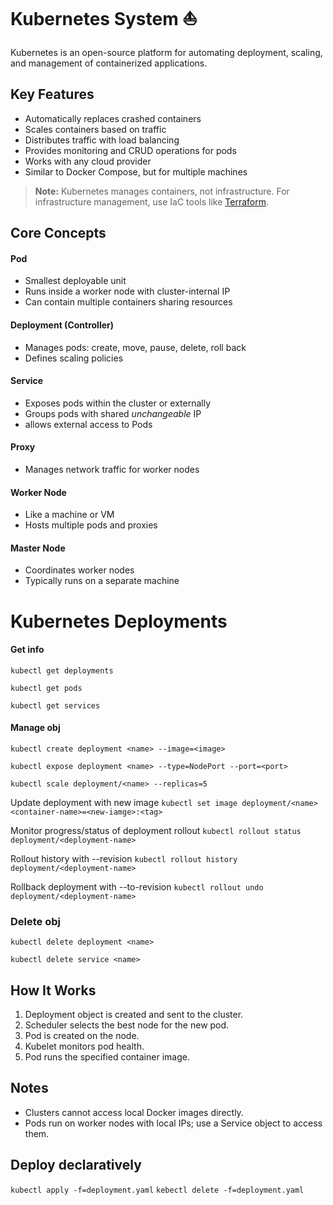 # Kubernetes System ⛵

Kubernetes is an open-source platform for automating deployment, scaling, and management of containerized applications.

## Key Features
- Automatically replaces crashed containers
- Scales containers based on traffic
- Distributes traffic with load balancing
- Provides monitoring and CRUD operations for pods
- Works with any cloud provider
- Similar to Docker Compose, but for multiple machines

> **Note:** Kubernetes manages containers, not infrastructure. For infrastructure management, use IaC tools like [Terraform](https://www.notion.so/Terraform-23f5b34e9f5080b7a119c8f9213cbdba?pvs=21).

## Core Concepts

#### Pod
- Smallest deployable unit
- Runs inside a worker node with cluster-internal IP
- Can contain multiple containers sharing resources

#### Deployment (Controller)
- Manages pods: create, move, pause, delete, roll back
- Defines scaling policies

#### Service
- Exposes pods within the cluster or externally
- Groups pods with shared *unchangeable* IP
- allows external access to Pods

#### Proxy
- Manages network traffic for worker nodes

#### Worker Node
- Like a machine or VM
- Hosts multiple pods and proxies

#### Master Node
- Coordinates worker nodes
- Typically runs on a separate machine


# Kubernetes Deployments

#### Get info

`kubectl get deployments`

`kubectl get pods`

`kubectl get services`

#### Manage obj

`kubectl create deployment <name> --image=<image>`

`kubectl expose deployment <name> --type=NodePort --port=<port>`

`kubectl scale deployment/<name> --replicas=5`

Update deployment with new image
`kubectl set image deployment/<name> <container-name>=<new-iamge>:<tag>`

Monitor progress/status of deployment rollout
`kubectl rollout status deployment/<deployment-name>`

Rollout history with --revision
`kubectl rollout history deployment/<deployment-name>`

Rollback deployment with --to-revision
`kubectl rollout undo deployment/<deployment-name>`


### Delete obj
`kubectl delete deployment <name>`

`kubectl delete service <name>`


## How It Works
1. Deployment object is created and sent to the cluster.
2. Scheduler selects the best node for the new pod.
3. Pod is created on the node.
4. Kubelet monitors pod health.
5. Pod runs the specified container image.

## Notes
- Clusters cannot access local Docker images directly.
- Pods run on worker nodes with local IPs; use a Service object to access them.


## Deploy declaratively
`kubectl apply -f=deployment.yaml`
`kebectl delete -f=deployment.yaml`